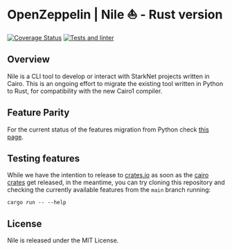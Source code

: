 # OpenZeppelin | Nile ⛵ - Rust version

[![Coverage Status](https://codecov.io/gh/OpenZeppelin/nile-rs/graph/badge.svg)](https://codecov.io/gh/OpenZeppelin/nile-rs)
[![Tests and linter](https://github.com/OpenZeppelin/nile-rs/actions/workflows/ci.yml/badge.svg)](https://github.com/OpenZeppelin/nile-rs/actions/workflows/ci.yml)

## Overview

Nile is a CLI tool to develop or interact with StarkNet projects written in Cairo. This is an ongoing effort to migrate the existing tool written in Python to Rust, for compatibility with the new Cairo1 compiler.

## Feature Parity

For the current status of the features migration from Python check [this page](https://github.com/ericnordelo/nile-rs/blob/main/docs/FEATURE_PARITY.md).

## Testing features

While we have the intention to release to [crates.io](https://crates.io) as soon as the [cairo crates](https://github.com/starkware-libs/cairo/tree/main/crates) get released, in the meantime, you can try cloning this repository and checking the currently available features from the `main` branch running:

```
cargo run -- --help
```

## License

Nile is released under the MIT License.